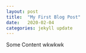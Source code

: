 ```yaml
---
layout: post
title:  "My First Blog Post"
date:   2020-02-04 
categories: jekyll update
---
```

Some Content wkwkwk